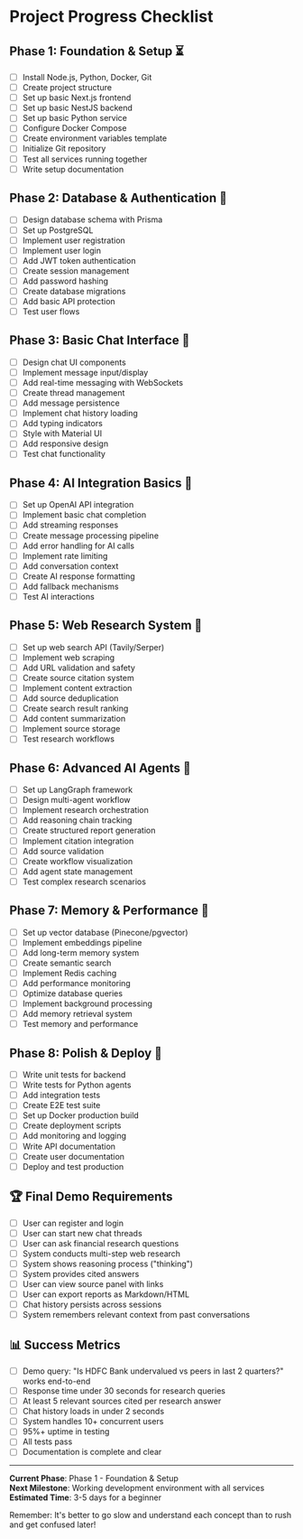 # Project Progress Checklist

## Phase 1: Foundation & Setup ⏳
- [ ] Install Node.js, Python, Docker, Git
- [ ] Create project structure
- [ ] Set up basic Next.js frontend
- [ ] Set up basic NestJS backend  
- [ ] Set up basic Python service
- [ ] Configure Docker Compose
- [ ] Create environment variables template
- [ ] Initialize Git repository
- [ ] Test all services running together
- [ ] Write setup documentation

## Phase 2: Database & Authentication 🔄
- [ ] Design database schema with Prisma
- [ ] Set up PostgreSQL
- [ ] Implement user registration
- [ ] Implement user login
- [ ] Add JWT token authentication
- [ ] Create session management
- [ ] Add password hashing
- [ ] Create database migrations
- [ ] Add basic API protection
- [ ] Test user flows

## Phase 3: Basic Chat Interface 🔄
- [ ] Design chat UI components
- [ ] Implement message input/display
- [ ] Add real-time messaging with WebSockets
- [ ] Create thread management
- [ ] Add message persistence
- [ ] Implement chat history loading
- [ ] Add typing indicators
- [ ] Style with Material UI
- [ ] Add responsive design
- [ ] Test chat functionality

## Phase 4: AI Integration Basics 🔄
- [ ] Set up OpenAI API integration
- [ ] Implement basic chat completion
- [ ] Add streaming responses
- [ ] Create message processing pipeline
- [ ] Add error handling for AI calls
- [ ] Implement rate limiting
- [ ] Add conversation context
- [ ] Create AI response formatting
- [ ] Add fallback mechanisms
- [ ] Test AI interactions

## Phase 5: Web Research System 🔄
- [ ] Set up web search API (Tavily/Serper)
- [ ] Implement web scraping
- [ ] Add URL validation and safety
- [ ] Create source citation system
- [ ] Implement content extraction
- [ ] Add source deduplication
- [ ] Create search result ranking
- [ ] Add content summarization
- [ ] Implement source storage
- [ ] Test research workflows

## Phase 6: Advanced AI Agents 🔄
- [ ] Set up LangGraph framework
- [ ] Design multi-agent workflow
- [ ] Implement research orchestration
- [ ] Add reasoning chain tracking
- [ ] Create structured report generation
- [ ] Implement citation integration
- [ ] Add source validation
- [ ] Create workflow visualization
- [ ] Add agent state management
- [ ] Test complex research scenarios

## Phase 7: Memory & Performance 🔄
- [ ] Set up vector database (Pinecone/pgvector)
- [ ] Implement embeddings pipeline
- [ ] Add long-term memory system
- [ ] Create semantic search
- [ ] Implement Redis caching
- [ ] Add performance monitoring
- [ ] Optimize database queries
- [ ] Implement background processing
- [ ] Add memory retrieval system
- [ ] Test memory and performance

## Phase 8: Polish & Deploy 🔄
- [ ] Write unit tests for backend
- [ ] Write tests for Python agents
- [ ] Add integration tests
- [ ] Create E2E test suite
- [ ] Set up Docker production build
- [ ] Create deployment scripts
- [ ] Add monitoring and logging
- [ ] Write API documentation
- [ ] Create user documentation
- [ ] Deploy and test production

## 🏆 Final Demo Requirements
- [ ] User can register and login
- [ ] User can start new chat threads
- [ ] User can ask financial research questions
- [ ] System conducts multi-step web research
- [ ] System shows reasoning process ("thinking")
- [ ] System provides cited answers
- [ ] User can view source panel with links
- [ ] User can export reports as Markdown/HTML
- [ ] Chat history persists across sessions
- [ ] System remembers relevant context from past conversations

## 📊 Success Metrics
- [ ] Demo query: "Is HDFC Bank undervalued vs peers in last 2 quarters?" works end-to-end
- [ ] Response time under 30 seconds for research queries
- [ ] At least 5 relevant sources cited per research answer
- [ ] Chat history loads in under 2 seconds
- [ ] System handles 10+ concurrent users
- [ ] 95%+ uptime in testing
- [ ] All tests pass
- [ ] Documentation is complete and clear

---

**Current Phase**: Phase 1 - Foundation & Setup  
**Next Milestone**: Working development environment with all services  
**Estimated Time**: 3-5 days for a beginner  

Remember: It's better to go slow and understand each concept than to rush and get confused later!